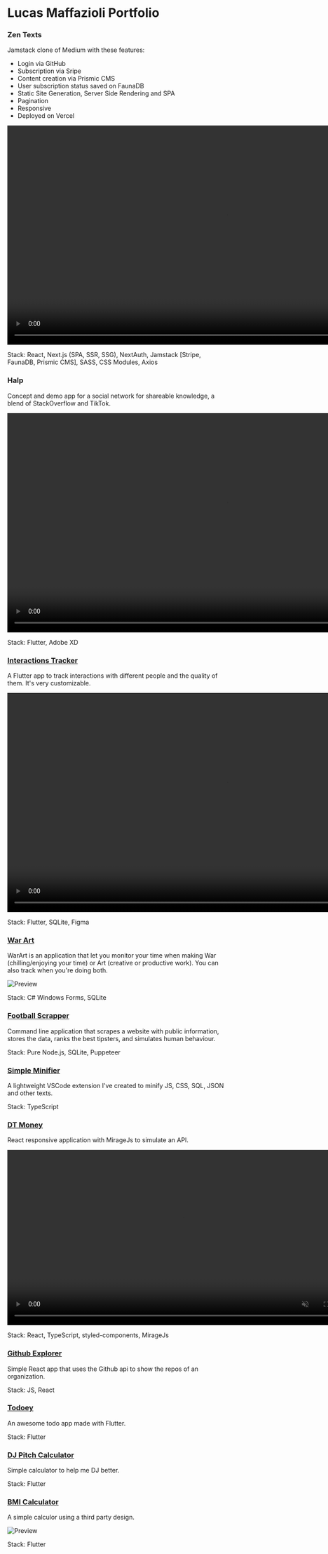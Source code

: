 # Lucas Maffazioli Portfolio

### Zen Texts

Jamstack clone of Medium with these features:

- Login via GitHub
- Subscription via Sripe
- Content creation via Prismic CMS
- User subscription status saved on FaunaDB
- Static Site Generation, Server Side Rendering and SPA
- Pagination
- Responsive
- Deployed on Vercel

<video height="500" muted autoplay controls>
    <source src="assets/videos/zentexts_preview.mp4" type="video/mp4">
</video>

Stack: React, Next.js (SPA, SSR, SSG), NextAuth, Jamstack [Stripe, FaunaDB, Prismic CMS], SASS, CSS Modules, Axios

### Halp

Concept and demo app for a social network for shareable knowledge, a blend of StackOverflow and TikTok.

<video height="500" muted autoplay controls>
    <source src="assets/videos/halp_preview.mp4" type="video/mp4">
</video>

Stack: Flutter, Adobe XD

### [Interactions Tracker](https://github.com/lucasmaffazioli/cold_app)

A Flutter app to track interactions with different people and the quality of them. It's very customizable.

<video height="500" muted autoplay controls>
    <source src="assets/videos/Interactions_tracker_preview.mp4" type="video/mp4">
</video>

Stack: Flutter, SQLite, Figma

### [War Art](https://github.com/lucasmaffazioli/WarArt)

WarArt is an application that let you monitor your time when making War (chilling/enjoying your time) or Art (creative or productive work). You can also track when you're doing both.

![Preview](https://github.com/lucasmaffazioli/WarArt/raw/master/Assets/Screenshot.jpg?raw=true)

Stack: C# Windows Forms, SQLite

### [Football Scrapper](https://github.com/lucasmaffazioli/FootballScrapper)

Command line application that scrapes a website with public information, stores the data, ranks the best tipsters, and simulates human behaviour.

Stack: Pure Node.js, SQLite, Puppeteer

### [Simple Minifier](https://github.com/lucasmaffazioli/SimpleMinifier)

A lightweight VSCode extension I've created to minify JS, CSS, SQL, JSON and other texts.

Stack: TypeScript

### [DT Money](https://github.com/lucasmaffazioli/dt-money)

React responsive application with MirageJs to simulate an API.

<video height="400" muted autoplay controls>
    <source src="assets/videos/dtmoney_preview.mp4" type="video/mp4">
</video>

Stack: React, TypeScript, styled-components, MirageJs

### [Github Explorer](https://github.com/lucasmaffazioli/github-explorer)

Simple React app that uses the Github api to show the repos of an organization.

Stack: JS, React

### [Todoey](https://github.com/lucasmaffazioli/Flutter_Todoey)

An awesome todo app made with Flutter.

Stack: Flutter

### [DJ Pitch Calculator](https://github.com/lucasmaffazioli/Flutter_Pitch_Calculator)

Simple calculator to help me DJ better.

Stack: Flutter

### [BMI Calculator](https://github.com/lucasmaffazioli/flutter_bmi_calculator)

A simple calculor using a third party design.

![Preview](assets\gifs\BmiCalculator.gif)

Stack: Flutter
